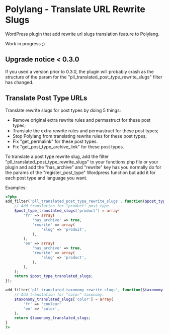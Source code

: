 Polylang - Translate URL Rewrite Slugs
===============================================================================
WordPress plugin that add rewrite url slugs translation feature to Polylang.

Work in progress ;)

Upgrade notice < 0.3.0
-------------------------------------------------------------------------------
If you used a version prior to 0.3.0, the plugin will probably crash as the structure of the param for the "pll_translated_post_type_rewrite_slugs" filter has changed.

Translate Post Type URLs
-------------------------------------------------------------------------------
Translate rewrite slugs for post types by doing 5 things:
- Remove original extra rewrite rules and permastruct for these post types;
- Translate the extra rewrite rules and permastruct for these post types;
- Stop Polylang from translating rewrite rules for these post types;
- Fix "get_permalink" for these post types.
- Fix "get_post_type_archive_link" for these post types.

To translate a post type rewrite slug, add the filter "pll_translated_post_type_rewrite_slugs" to your functions.php file or your plugin and add the "has_archive" and "rewrite" key has you normally do for the params of the "register_post_type" Wordpress function but add it for each post type and language you want.

Examples:
~~~php
<?php
add_filter('pll_translated_post_type_rewrite_slugs', function($post_type_translated_slugs) {
	// Add translation for "product" post type.
	$post_type_translated_slugs['product'] = array(
		'fr' => array(
			'has_archive' => true,
			'rewrite' => array(
				'slug' => 'produit',
			),
		),
		'en' => array(
			'has_archive' => true,
			'rewrite' => array(
				'slug' => 'product',
			),
		),
	);
	return $post_type_translated_slugs;
});

add_filter('pll_translated_taxonomy_rewrite_slugs', function($taxonomy_translated_slugs) {
	// Add translation for "color" taxonomy.
	$taxonomy_translated_slugs['color'] = array(
		'fr' => 'couleur'
		'en' => 'color',
	);
	return $taxonomy_translated_slugs;
}
?>
~~~